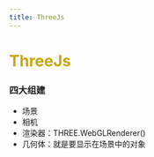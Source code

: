 ```yaml
---
title: ThreeJs
---
```

# <font color="#CBA500">ThreeJs</font>  

### 四大组建
* 场景
* 相机
* 渲染器：THREE.WebGLRenderer()
* 几何体：就是要显示在场景中的对象
